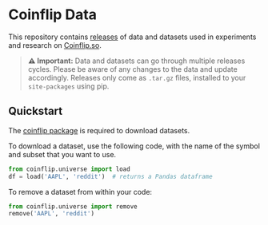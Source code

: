 # Coinflip Data
This repository contains [releases](https://github.com/patrickstolc/coinflip-data/releases) of data and datasets used in experiments and research on [Coinflip.so](https://coinflip.so).

> __⚠️ Important:__ Data and datasets can go through multiple releases cycles. Please be aware of any changes to the data and update accordingly. Releases only come as `.tar.gz` files, installed to your `site-packages` using pip.

## Quickstart
The [coinflip package](https://github.com/patrickstolc/coinflip) is required to download datasets. 

To download a dataset, use the following code, with the name of the symbol and subset that you want to use.
```python
from coinflip.universe import load
df = load('AAPL', 'reddit')  # returns a Pandas dataframe
```

To remove a dataset from within your code:
```python
from coinflip.universe import remove
remove('AAPL', 'reddit')
```
